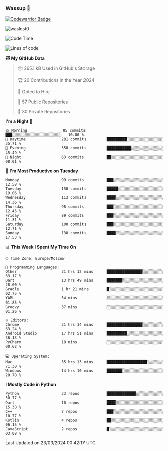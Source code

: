 ### Wassup 👋

[![Codewarrior Badge](https://www.codewars.com/users/waslost/badges/small)](https://www.codewars.com/users/waslost)

<p align="left"> <img src="https://komarev.com/ghpvc/?username=waslost0" alt="waslost0" /></p>

<!--START_SECTION:waka-->
![Code Time](http://img.shields.io/badge/Code%20Time-4%2C107%20hrs%208%20mins-blue)

![Lines of code](https://img.shields.io/badge/From%20Hello%20World%20I%27ve%20Written-1.4%20million%20lines%20of%20code-blue)

**🐱 My GitHub Data** 

> 📦 265.1 kB Used in GitHub's Storage 
 > 
> 🏆 20 Contributions in the Year 2024
 > 
> 💼 Opted to Hire
 > 
> 📜 57 Public Repositories 
 > 
> 🔑 30 Private Repositories 
 > 
**I'm a Night 🦉** 

```text
🌞 Morning                85 commits          ███░░░░░░░░░░░░░░░░░░░░░░   10.80 % 
🌆 Daytime                281 commits         █████████░░░░░░░░░░░░░░░░   35.71 % 
🌃 Evening                358 commits         ███████████░░░░░░░░░░░░░░   45.49 % 
🌙 Night                  63 commits          ██░░░░░░░░░░░░░░░░░░░░░░░   08.01 % 
```
📅 **I'm Most Productive on Tuesday** 

```text
Monday                   99 commits          ███░░░░░░░░░░░░░░░░░░░░░░   12.58 % 
Tuesday                  150 commits         █████░░░░░░░░░░░░░░░░░░░░   19.06 % 
Wednesday                113 commits         ████░░░░░░░░░░░░░░░░░░░░░   14.36 % 
Thursday                 98 commits          ███░░░░░░░░░░░░░░░░░░░░░░   12.45 % 
Friday                   89 commits          ███░░░░░░░░░░░░░░░░░░░░░░   11.31 % 
Saturday                 100 commits         ███░░░░░░░░░░░░░░░░░░░░░░   12.71 % 
Sunday                   138 commits         ████░░░░░░░░░░░░░░░░░░░░░   17.53 % 
```


📊 **This Week I Spent My Time On** 

```text
🕑︎ Time Zone: Europe/Moscow

💬 Programming Languages: 
Other                    31 hrs 12 mins      ████████████████░░░░░░░░░   63.17 % 
Dart                     13 hrs 49 mins      ███████░░░░░░░░░░░░░░░░░░   28.00 % 
Gradle                   1 hr 21 mins        █░░░░░░░░░░░░░░░░░░░░░░░░   02.75 % 
YAML                     54 mins             ░░░░░░░░░░░░░░░░░░░░░░░░░   01.85 % 
Groovy                   37 mins             ░░░░░░░░░░░░░░░░░░░░░░░░░   01.26 % 

🔥 Editors: 
Chrome                   31 hrs 14 mins      ████████████████░░░░░░░░░   63.24 % 
Android Studio           17 hrs 51 mins      █████████░░░░░░░░░░░░░░░░   36.13 % 
PyCharm                  18 mins             ░░░░░░░░░░░░░░░░░░░░░░░░░   00.62 % 

💻 Operating System: 
Mac                      35 hrs 13 mins      ██████████████████░░░░░░░   71.30 % 
Windows                  14 hrs 10 mins      ███████░░░░░░░░░░░░░░░░░░   28.70 % 
```

**I Mostly Code in Python** 

```text
Python                   33 repos            █████████████░░░░░░░░░░░░   50.77 % 
Dart                     10 repos            ████░░░░░░░░░░░░░░░░░░░░░   15.38 % 
C++                      7 repos             ███░░░░░░░░░░░░░░░░░░░░░░   10.77 % 
Kotlin                   4 repos             ██░░░░░░░░░░░░░░░░░░░░░░░   06.15 % 
JavaScript               2 repos             █░░░░░░░░░░░░░░░░░░░░░░░░   03.08 % 
```




 Last Updated on 23/03/2024 00:42:17 UTC
<!--END_SECTION:waka-->

